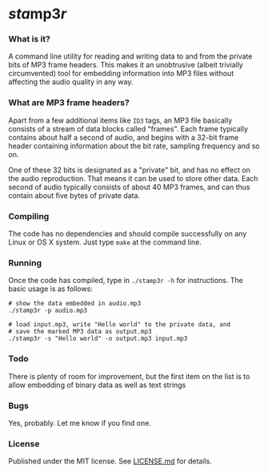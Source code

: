# <i>sta</i><b>mp3</b><i>r</i>

### What is it?

A command line utility for reading and writing data to and from the private bits of MP3 frame headers. This makes it an unobtrusive (albeit trivially circumvented) tool for embedding information into MP3 files without affecting the audio quality in any way.

### What are MP3 frame headers?

Apart from a few additional items like `ID3` tags, an MP3 file basically consists of a stream of data blocks called "frames". Each frame typically contains about half a second of audio, and begins with a 32-bit frame header containing information about the bit rate, sampling frequency and so on.

One of these 32 bits is designated as a "private" bit, and has no effect on the audio reproduction. That means it can be used to store other data. Each second of audio typically consists of about 40 MP3 frames, and can thus contain about five bytes of private data.

### Compiling

The code has no dependencies and should compile successfully on any Linux or OS X system. Just type `make` at the command line.

### Running

Once the code has compiled, type in `./stamp3r -h` for instructions. The basic usage is as follows:

    # show the data embedded in audio.mp3
    ./stamp3r -p audio.mp3

    # load input.mp3, write "Hello world" to the private data, and
    # save the marked MP3 data as output.mp3
    ./stamp3r -s "Hello world" -o output.mp3 input.mp3

### Todo

There is plenty of room for improvement, but the first item on the list is to allow embedding of binary data as well as text strings

### Bugs

Yes, probably. Let me know if you find one.

### License

Published under the MIT license. See [LICENSE.md](LICENSE.md) for details.
